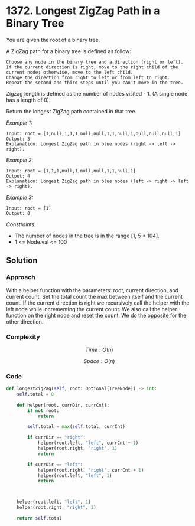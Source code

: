 # 1372. Longest ZigZag Path in a Binary Tree
You are given the root of a binary tree.

A ZigZag path for a binary tree is defined as follow:

    Choose any node in the binary tree and a direction (right or left).
    If the current direction is right, move to the right child of the current node; otherwise, move to the left child.
    Change the direction from right to left or from left to right.
    Repeat the second and third steps until you can't move in the tree.

Zigzag length is defined as the number of nodes visited - 1. (A single node has a length of 0).

Return the longest ZigZag path contained in that tree.

*Example 1:*

```
Input: root = [1,null,1,1,1,null,null,1,1,null,1,null,null,null,1]
Output: 3
Explanation: Longest ZigZag path in blue nodes (right -> left -> right).
```

*Example 2:*

```
Input: root = [1,1,1,null,1,null,null,1,1,null,1]
Output: 4
Explanation: Longest ZigZag path in blue nodes (left -> right -> left -> right).
```

*Example 3:*

```
Input: root = [1]
Output: 0
```

*Constraints:*

* The number of nodes in the tree is in the range [1, 5 * 104].
* 1 <= Node.val <= 100

## Solution

### Approach
With a helper function with the parameters: root, current direction, and current count. Set the total count the max between itself and the current count. If the current direction is right we recursively call the helper with the left node while incrementing the current count. We also call the helper function on the right node and reset the count. We do the opposite for the other direction. 

### Complexity
$$Time: O(n)$$

$$Space: O(n)$$

### Code
```py
def longestZigZag(self, root: Optional[TreeNode]) -> int:
    self.total = 0
    
    def helper(root, currDir, currCnt):
        if not root:
            return

        self.total = max(self.total, currCnt)

        if currDir == "right":
            helper(root.left, "left", currCnt + 1)
            helper(root.right, "right", 1)
            return

        if currDir == "left":
            helper(root.right, "right", currCnt + 1)
            helper(root.left, "left", 1)
            return



    helper(root.left, "left", 1)
    helper(root.right, "right", 1)

    return self.total
```
